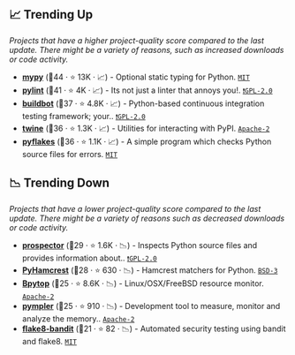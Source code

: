 ## 📈 Trending Up

_Projects that have a higher project-quality score compared to the last update. There might be a variety of reasons, such as increased downloads or code activity._

- <b><a href="https://github.com/python/mypy">mypy</a></b> (🥇44 ·  ⭐ 13K · 📈) - Optional static typing for Python. <code><a href="http://bit.ly/34MBwT8">MIT</a></code>
- <b><a href="https://github.com/PyCQA/pylint">pylint</a></b> (🥇41 ·  ⭐ 4K · 📈) - Its not just a linter that annoys you!. <code><a href="http://bit.ly/2KucAZR">❗️GPL-2.0</a></code>
- <b><a href="https://github.com/buildbot/buildbot">buildbot</a></b> (🥇37 ·  ⭐ 4.8K · 📈) - Python-based continuous integration testing framework; your.. <code><a href="http://bit.ly/2KucAZR">❗️GPL-2.0</a></code>
- <b><a href="https://github.com/pypa/twine">twine</a></b> (🥈36 ·  ⭐ 1.3K · 📈) - Utilities for interacting with PyPI. <code><a href="http://bit.ly/3nYMfla">Apache-2</a></code>
- <b><a href="https://github.com/PyCQA/pyflakes">pyflakes</a></b> (🥇36 ·  ⭐ 1.1K · 📈) - A simple program which checks Python source files for errors. <code><a href="http://bit.ly/34MBwT8">MIT</a></code>

## 📉 Trending Down

_Projects that have a lower project-quality score compared to the last update. There might be a variety of reasons such as decreased downloads or code activity._

- <b><a href="https://github.com/PyCQA/prospector">prospector</a></b> (🥈29 ·  ⭐ 1.6K · 📉) - Inspects Python source files and provides information about.. <code><a href="http://bit.ly/2KucAZR">❗️GPL-2.0</a></code>
- <b><a href="https://github.com/hamcrest/PyHamcrest">PyHamcrest</a></b> (🥉28 ·  ⭐ 630 · 📉) - Hamcrest matchers for Python. <code><a href="http://bit.ly/3aKzpTv">BSD-3</a></code>
- <b><a href="https://github.com/aristocratos/bpytop">Bpytop</a></b> (🥉25 ·  ⭐ 8.6K · 📉) - Linux/OSX/FreeBSD resource monitor. <code><a href="http://bit.ly/3nYMfla">Apache-2</a></code>
- <b><a href="https://github.com/pympler/pympler">pympler</a></b> (🥉25 ·  ⭐ 910 · 📉) - Development tool to measure, monitor and analyze the memory.. <code><a href="http://bit.ly/3nYMfla">Apache-2</a></code>
- <b><a href="https://github.com/tylerwince/flake8-bandit">flake8-bandit</a></b> (🥉21 ·  ⭐ 82 · 📉) - Automated security testing using bandit and flake8. <code><a href="http://bit.ly/34MBwT8">MIT</a></code> <code><img src="https://cdn.iconscout.com/icon/free/png-256/8-eight-digital-number-numerical-numbers-36025.png" style="display:inline;" width="13" height="13"></code>

